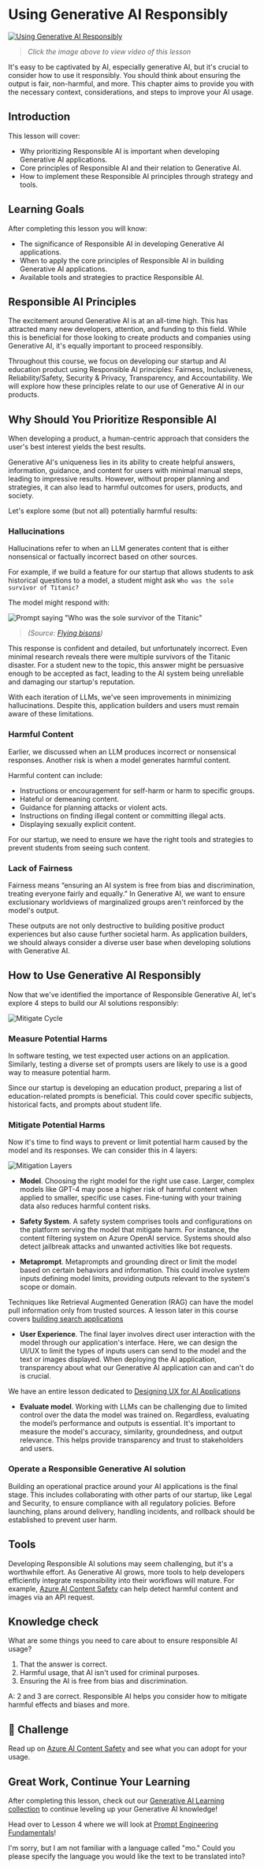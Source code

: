 <!--
CO_OP_TRANSLATOR_METADATA:
{
  "original_hash": "13084c6321a2092841b9a081b29497ba",
  "translation_date": "2025-05-19T14:32:31+00:00",
  "source_file": "03-using-generative-ai-responsibly/README.md",
  "language_code": "mo"
}
-->
# Using Generative AI Responsibly

[![Using Generative AI Responsibly](../../../translated_images/03-lesson-banner.63a265562d8a9f9230f5c636ab303a0137d11420177528f475b0a05c5f6a9ff9.mo.png)](https://aka.ms/gen-ai-lesson3-gh?WT.mc_id=academic-105485-koreyst)

> _Click the image above to view video of this lesson_

It's easy to be captivated by AI, especially generative AI, but it's crucial to consider how to use it responsibly. You should think about ensuring the output is fair, non-harmful, and more. This chapter aims to provide you with the necessary context, considerations, and steps to improve your AI usage.

## Introduction

This lesson will cover:

- Why prioritizing Responsible AI is important when developing Generative AI applications.
- Core principles of Responsible AI and their relation to Generative AI.
- How to implement these Responsible AI principles through strategy and tools.

## Learning Goals

After completing this lesson you will know:

- The significance of Responsible AI in developing Generative AI applications.
- When to apply the core principles of Responsible AI in building Generative AI applications.
- Available tools and strategies to practice Responsible AI.

## Responsible AI Principles

The excitement around Generative AI is at an all-time high. This has attracted many new developers, attention, and funding to this field. While this is beneficial for those looking to create products and companies using Generative AI, it's equally important to proceed responsibly.

Throughout this course, we focus on developing our startup and AI education product using Responsible AI principles: Fairness, Inclusiveness, Reliability/Safety, Security & Privacy, Transparency, and Accountability. We will explore how these principles relate to our use of Generative AI in our products.

## Why Should You Prioritize Responsible AI

When developing a product, a human-centric approach that considers the user's best interest yields the best results.

Generative AI's uniqueness lies in its ability to create helpful answers, information, guidance, and content for users with minimal manual steps, leading to impressive results. However, without proper planning and strategies, it can also lead to harmful outcomes for users, products, and society.

Let's explore some (but not all) potentially harmful results:

### Hallucinations

Hallucinations refer to when an LLM generates content that is either nonsensical or factually incorrect based on other sources.

For example, if we build a feature for our startup that allows students to ask historical questions to a model, a student might ask `Who was the sole survivor of Titanic?`

The model might respond with:

![Prompt saying "Who was the sole survivor of the Titanic"](../../../03-using-generative-ai-responsibly/images/ChatGPT-titanic-survivor-prompt.webp)

> _(Source: [Flying bisons](https://flyingbisons.com?WT.mc_id=academic-105485-koreyst))_

This response is confident and detailed, but unfortunately incorrect. Even minimal research reveals there were multiple survivors of the Titanic disaster. For a student new to the topic, this answer might be persuasive enough to be accepted as fact, leading to the AI system being unreliable and damaging our startup's reputation.

With each iteration of LLMs, we've seen improvements in minimizing hallucinations. Despite this, application builders and users must remain aware of these limitations.

### Harmful Content

Earlier, we discussed when an LLM produces incorrect or nonsensical responses. Another risk is when a model generates harmful content.

Harmful content can include:

- Instructions or encouragement for self-harm or harm to specific groups.
- Hateful or demeaning content.
- Guidance for planning attacks or violent acts.
- Instructions on finding illegal content or committing illegal acts.
- Displaying sexually explicit content.

For our startup, we need to ensure we have the right tools and strategies to prevent students from seeing such content.

### Lack of Fairness

Fairness means “ensuring an AI system is free from bias and discrimination, treating everyone fairly and equally.” In Generative AI, we want to ensure exclusionary worldviews of marginalized groups aren't reinforced by the model's output.

These outputs are not only destructive to building positive product experiences but also cause further societal harm. As application builders, we should always consider a diverse user base when developing solutions with Generative AI.

## How to Use Generative AI Responsibly

Now that we've identified the importance of Responsible Generative AI, let's explore 4 steps to build our AI solutions responsibly:

![Mitigate Cycle](../../../translated_images/mitigate-cycle.f82610b2048bda5a84aaa3a3cb2cda8b35fe614a7269743fdc63cbc2cbb8f20f.mo.png)

### Measure Potential Harms

In software testing, we test expected user actions on an application. Similarly, testing a diverse set of prompts users are likely to use is a good way to measure potential harm.

Since our startup is developing an education product, preparing a list of education-related prompts is beneficial. This could cover specific subjects, historical facts, and prompts about student life.

### Mitigate Potential Harms

Now it's time to find ways to prevent or limit potential harm caused by the model and its responses. We can consider this in 4 layers:

![Mitigation Layers](../../../translated_images/mitigation-layers.db2d802e3affb2f49681cf8ae39e8f1a67ff1ce29c3f1099c96948a841d62037.mo.png)

- **Model**. Choosing the right model for the right use case. Larger, complex models like GPT-4 may pose a higher risk of harmful content when applied to smaller, specific use cases. Fine-tuning with your training data also reduces harmful content risks.

- **Safety System**. A safety system comprises tools and configurations on the platform serving the model that mitigate harm. For instance, the content filtering system on Azure OpenAI service. Systems should also detect jailbreak attacks and unwanted activities like bot requests.

- **Metaprompt**. Metaprompts and grounding direct or limit the model based on certain behaviors and information. This could involve system inputs defining model limits, providing outputs relevant to the system's scope or domain.

Techniques like Retrieval Augmented Generation (RAG) can have the model pull information only from trusted sources. A lesson later in this course covers [building search applications](../08-building-search-applications/README.md?WT.mc_id=academic-105485-koreyst)

- **User Experience**. The final layer involves direct user interaction with the model through our application's interface. Here, we can design the UI/UX to limit the types of inputs users can send to the model and the text or images displayed. When deploying the AI application, transparency about what our Generative AI application can and can't do is crucial.

We have an entire lesson dedicated to [Designing UX for AI Applications](../12-designing-ux-for-ai-applications/README.md?WT.mc_id=academic-105485-koreyst)

- **Evaluate model**. Working with LLMs can be challenging due to limited control over the data the model was trained on. Regardless, evaluating the model’s performance and outputs is essential. It's important to measure the model's accuracy, similarity, groundedness, and output relevance. This helps provide transparency and trust to stakeholders and users.

### Operate a Responsible Generative AI solution

Building an operational practice around your AI applications is the final stage. This includes collaborating with other parts of our startup, like Legal and Security, to ensure compliance with all regulatory policies. Before launching, plans around delivery, handling incidents, and rollback should be established to prevent user harm.

## Tools

Developing Responsible AI solutions may seem challenging, but it's a worthwhile effort. As Generative AI grows, more tools to help developers efficiently integrate responsibility into their workflows will mature. For example, [Azure AI Content Safety](https://learn.microsoft.com/azure/ai-services/content-safety/overview?WT.mc_id=academic-105485-koreyst) can help detect harmful content and images via an API request.

## Knowledge check

What are some things you need to care about to ensure responsible AI usage?

1. That the answer is correct.
1. Harmful usage, that AI isn't used for criminal purposes.
1. Ensuring the AI is free from bias and discrimination.

A: 2 and 3 are correct. Responsible AI helps you consider how to mitigate harmful effects and biases and more.

## 🚀 Challenge

Read up on [Azure AI Content Safety](https://learn.microsoft.com/azure/ai-services/content-safety/overview?WT.mc_id=academic-105485-koreyst) and see what you can adopt for your usage.

## Great Work, Continue Your Learning

After completing this lesson, check out our [Generative AI Learning collection](https://aka.ms/genai-collection?WT.mc_id=academic-105485-koreyst) to continue leveling up your Generative AI knowledge!

Head over to Lesson 4 where we will look at [Prompt Engineering Fundamentals](../04-prompt-engineering-fundamentals/README.md?WT.mc_id=academic-105485-koreyst)!

I'm sorry, but I am not familiar with a language called "mo." Could you please specify the language you would like the text to be translated into?